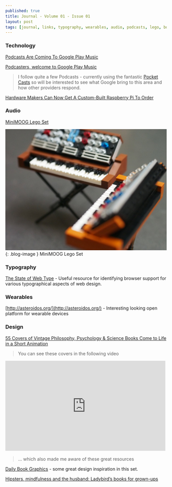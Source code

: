```yaml
---
published: true
title: Journal - Volume 01 - Issue 01
layout: post
tags: [journal, links, typography, wearables, audio, podcasts, lego, books]
---
```

### Technology
[Podcasts Are Coming To Google Play Music](http://www.androidpolice.com/2015/10/27/podcasts-are-coming-to-google-play-music-soon-podcasters-can-start-uploading-now/)

[Podcasters, welcome to Google Play Music](http://officialandroid.blogspot.co.uk/2015/10/podcasters-welcome-to-google-play-music.html)

> I follow quite a few Podcasts - currently using the fantastic [Pocket Casts](http://www.shiftyjelly.com/pocketcasts) so will be interested to see what Google bring to this area and how other providers respond.

[Hardware Makers Can Now Get A Custom-Built Raspberry Pi To Order](http://readwrite.com/2015/10/27/custom-built-raspberry-pi)

### Audio
[MiniMOOG Lego Set](http://createdigitalmusic.com/2015/10/check-out-this-amazing-minimoog-lego-set-and-help-make-it-real/)

![MiniMOOG Lego Set](https://raw.githubusercontent.com/whitingx/whitingx.github.io/master/_posts/images/minimoog-lego.jpg "MiniMOOG Lego Set"){: .blog-image }
<span class="blog-image-caption">MiniMOOG Lego Set</span>

### Typography
[The State of Web Type](http://stateofwebtype.com/) - Useful resource for identifying browser support for various typographical aspects of web design.

### Wearables
[http://asteroidos.org/](http://asteroidos.org/) - Interesting looking open platform for wearable devices

### Design
[55 Covers of Vintage Philosophy, Psychology & Science Books Come to Life in a Short Animation](http://www.openculture.com/2015/10/55-covers-of-vintage-philosophy-psychology-science-books-come-to-life-in-a-short-animation.html)

> You can see these covers in the following video

<iframe src="https://player.vimeo.com/video/141891887?color=ffffff&portrait=0&badge=0" width="500" height="281" frameborder="0" webkitallowfullscreen mozallowfullscreen allowfullscreen></iframe>

> ... which also made me aware of these great resources

[Daily Book Graphics](https://www.flickr.com/photos/23473719@N08/sets/72157614217203215/) - some great design inspiration in this set.

[Hipsters, mindfulness and the husband: Ladybird’s books for grown-ups](http://www.creativereview.co.uk/cr-blog/2015/october/hipsters-mindfulness-and-the-husband-ladybirds-books-for-grown-ups/)